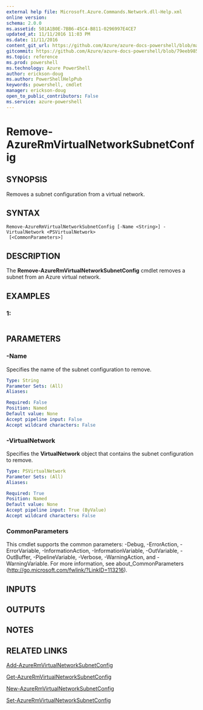 ```yaml
---
external help file: Microsoft.Azure.Commands.Network.dll-Help.xml
online version: 
schema: 2.0.0
ms.assetid: 501A1B0E-7BB6-45C4-B811-0296997E4CE7
updated_at: 11/11/2016 11:03 PM
ms.date: 11/11/2016
content_git_url: https://github.com/Azure/azure-docs-powershell/blob/master/azureps-cmdlets-docs/ResourceManager/AzureRM.Network/v3.0.0/Remove-AzureRmVirtualNetworkSubnetConfig.md
gitcommit: https://github.com/Azure/azure-docs-powershell/blob/79eeb985ea480979357fb4695832a0c3d29a48bf/azureps-cmdlets-docs/ResourceManager/AzureRM.Network/v3.0.0/Remove-AzureRmVirtualNetworkSubnetConfig.md
ms.topic: reference
ms.prod: powershell
ms.technology: Azure PowerShell
author: erickson-doug
ms.author: PowerShellHelpPub
keywords: powershell, cmdlet
manager: erickson-doug
open_to_public_contributors: False
ms.service: azure-powershell
---
```


# Remove-AzureRmVirtualNetworkSubnetConfig

## SYNOPSIS
Removes a subnet configuration from a virtual network.

## SYNTAX

```
Remove-AzureRmVirtualNetworkSubnetConfig [-Name <String>] -VirtualNetwork <PSVirtualNetwork>
 [<CommonParameters>]
```

## DESCRIPTION
The **Remove-AzureRmVirtualNetworkSubnetConfig** cmdlet removes a subnet from an Azure virtual network.

## EXAMPLES

### 1:
```

```

## PARAMETERS

### -Name
Specifies the name of the subnet configuration to remove.

```yaml
Type: String
Parameter Sets: (All)
Aliases: 

Required: False
Position: Named
Default value: None
Accept pipeline input: False
Accept wildcard characters: False
```

### -VirtualNetwork
Specifies the **VirtualNetwork** object that contains the subnet configuration to remove.

```yaml
Type: PSVirtualNetwork
Parameter Sets: (All)
Aliases: 

Required: True
Position: Named
Default value: None
Accept pipeline input: True (ByValue)
Accept wildcard characters: False
```

### CommonParameters
This cmdlet supports the common parameters: -Debug, -ErrorAction, -ErrorVariable, -InformationAction, -InformationVariable, -OutVariable, -OutBuffer, -PipelineVariable, -Verbose, -WarningAction, and -WarningVariable. For more information, see about_CommonParameters (http://go.microsoft.com/fwlink/?LinkID=113216).

## INPUTS

## OUTPUTS

## NOTES

## RELATED LINKS

[Add-AzureRmVirtualNetworkSubnetConfig](xref:ResourceManager/AzureRM.Network/v3.0.0/Add-AzureRmVirtualNetworkSubnetConfig.md)

[Get-AzureRmVirtualNetworkSubnetConfig](xref:ResourceManager/AzureRM.Network/v3.0.0/Get-AzureRmVirtualNetworkSubnetConfig.md)

[New-AzureRmVirtualNetworkSubnetConfig](xref:ResourceManager/AzureRM.Network/v3.0.0/New-AzureRmVirtualNetworkSubnetConfig.md)

[Set-AzureRmVirtualNetworkSubnetConfig](xref:ResourceManager/AzureRM.Network/v3.0.0/Set-AzureRmVirtualNetworkSubnetConfig.md)


